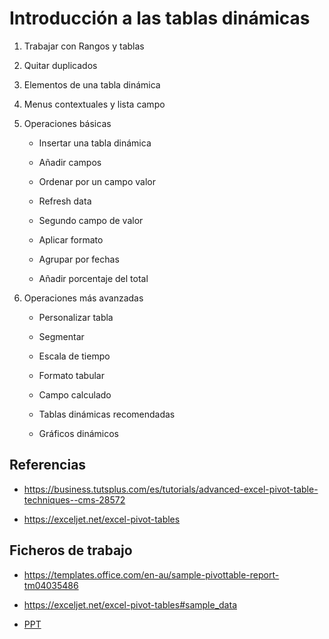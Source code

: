 # Introducción a las tablas dinámicas

1. Trabajar con Rangos y tablas

1. Quitar duplicados

1. Elementos de una tabla dinámica

1. Menus contextuales y lista campo


1. Operaciones básicas

    - Insertar una tabla dinámica
  
    - Añadir campos
  
    - Ordenar por un campo valor
  
    - Refresh data
  
    - Segundo campo de valor
  
    - Aplicar formato 
  
    - Agrupar por fechas
  
    - Añadir porcentaje del total

1. Operaciones más avanzadas
  
    - Personalizar tabla
  
    - Segmentar
  
    - Escala de tiempo
  
    - Formato tabular
  
    - Campo calculado
  
    - Tablas dinámicas recomendadas
  
    - Gráficos dinámicos
    

## Referencias
- <https://business.tutsplus.com/es/tutorials/advanced-excel-pivot-table-techniques--cms-28572>

- <https://exceljet.net/excel-pivot-tables>


## Ficheros de trabajo
- <https://templates.office.com/en-au/sample-pivottable-report-tm04035486>

- <https://exceljet.net/excel-pivot-tables#sample_data>

- [PPT](https://github.com/raulbm/TablasDinamicas/raw/master/An%C3%A1lisis%20de%20datos%20con%20Excel%20-%20Conceptos%20b%C3%A1siscos%20previos.pptx)
